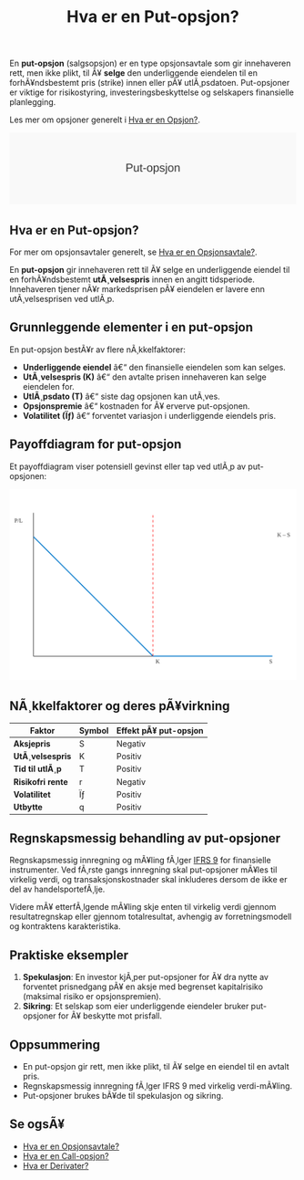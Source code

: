 ﻿---
title: "Hva er en Put-opsjon?"
meta_title: "Hva er en Put-opsjon?"
meta_description: 'En **put-opsjon** (salgsopsjon) er en type opsjonsavtale som gir innehaveren rett, men ikke plikt, til Ã¥ **selge** den underliggende eiendelen til en forhÃ¥nds...'
slug: put-opsjon
type: blog
layout: pages/single
---

En **put-opsjon** (salgsopsjon) er en type opsjonsavtale som gir innehaveren rett, men ikke plikt, til Ã¥ **selge** den underliggende eiendelen til en forhÃ¥ndsbestemt pris (strike) innen eller pÃ¥ utlÃ¸psdatoen. Put-opsjoner er viktige for risikostyring, investeringsbeskyttelse og selskapers finansielle planlegging.

Les mer om opsjoner generelt i [Hva er en Opsjon?](/blogs/regnskap/opsjon "Hva er en Opsjon?").

![Illustrasjon av konseptet put-opsjon](put-opsjon-image.svg)

## Hva er en Put-opsjon?

For mer om opsjonsavtaler generelt, se [Hva er en Opsjonsavtale?](/blogs/regnskap/hva-er-opsjonsavtale "Hva er en Opsjonsavtale?").

En **put-opsjon** gir innehaveren rett til Ã¥ selge en underliggende eiendel til en forhÃ¥ndsbestemt **utÃ¸velsespris** innen en angitt tidsperiode. Innehaveren tjener nÃ¥r markedsprisen pÃ¥ eiendelen er lavere enn utÃ¸velsesprisen ved utlÃ¸p.

## Grunnleggende elementer i en put-opsjon

En put-opsjon bestÃ¥r av flere nÃ¸kkelfaktorer:

* **Underliggende eiendel** â€“ den finansielle eiendelen som kan selges.
* **UtÃ¸velsespris (K)** â€“ den avtalte prisen innehaveren kan selge eiendelen for.
* **UtlÃ¸psdato (T)** â€“ siste dag opsjonen kan utÃ¸ves.
* **Opsjonspremie** â€“ kostnaden for Ã¥ erverve put-opsjonen.
* **Volatilitet (Ïƒ)** â€“ forventet variasjon i underliggende eiendels pris.

## Payoffdiagram for put-opsjon

Et payoffdiagram viser potensiell gevinst eller tap ved utlÃ¸p av put-opsjonen:

![Payoffdiagram for put-opsjon](put-opsjon-payoff.svg)

## NÃ¸kkelfaktorer og deres pÃ¥virkning

| Faktor                | Symbol | Effekt pÃ¥ put-opsjon  |
|------------------------|--------|-----------------------|
| **Aksjepris**          | S      | Negativ               |
| **UtÃ¸velsespris**      | K      | Positiv               |
| **Tid til utlÃ¸p**      | T      | Positiv               |
| **Risikofri rente**    | r      | Negativ               |
| **Volatilitet**        | Ïƒ      | Positiv               |
| **Utbytte**            | q      | Positiv               |

## Regnskapsmessig behandling av put-opsjoner

Regnskapsmessig innregning og mÃ¥ling fÃ¸lger [IFRS 9](/blogs/regnskap/hva-er-ifrs "Hva er IFRS?") for finansielle instrumenter. Ved fÃ¸rste gangs innregning skal put-opsjoner mÃ¥les til virkelig verdi, og transaksjonskostnader skal inkluderes dersom de ikke er del av handelsportefÃ¸lje.

Videre mÃ¥ etterfÃ¸lgende mÃ¥ling skje enten til virkelig verdi gjennom resultatregnskap eller gjennom totalresultat, avhengig av forretningsmodell og kontraktens karakteristika.

## Praktiske eksempler

1. **Spekulasjon**: En investor kjÃ¸per put-opsjoner for Ã¥ dra nytte av forventet prisnedgang pÃ¥ en aksje med begrenset kapitalrisiko (maksimal risiko er opsjonspremien).
2. **Sikring**: Et selskap som eier underliggende eiendeler bruker put-opsjoner for Ã¥ beskytte mot prisfall.

## Oppsummering

* En put-opsjon gir rett, men ikke plikt, til Ã¥ selge en eiendel til en avtalt pris.
* Regnskapsmessig innregning fÃ¸lger IFRS 9 med virkelig verdi-mÃ¥ling.
* Put-opsjoner brukes bÃ¥de til spekulasjon og sikring.

## Se ogsÃ¥

* [Hva er en Opsjonsavtale?](/blogs/regnskap/hva-er-opsjonsavtale "Hva er en Opsjonsavtale? Komplett Guide til Opsjoner i Regnskap")
* [Hva er en Call-opsjon?](/blogs/regnskap/call-opsjon "Hva er en Call-opsjon? En Guide til KjÃ¸psopsjoner i Regnskap")
* [Hva er Derivater?](/blogs/regnskap/derivater "Hva er Derivater? En Guide til Derivater i Regnskap")
